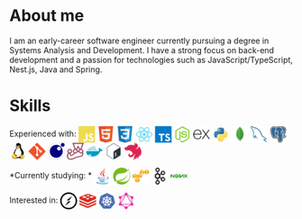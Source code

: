# About me
I am an early-career software engineer currently pursuing a degree in Systems Analysis and Development. I have a strong focus on back-end development and a passion for technologies such as JavaScript/TypeScript, Nest.js, Java and Spring.

# Skills
Experienced with: 
[<img align="center" alt="JavaScript" height="30" width="30" src="https://raw.githubusercontent.com/devicons/devicon/master/icons/javascript/javascript-plain.svg">](https://developer.mozilla.org/en-US/docs/Web/JavaScript)
[<img align="center" alt="HTML" height="30" width="30" src="https://raw.githubusercontent.com/devicons/devicon/master/icons/html5/html5-original.svg">](https://developer.mozilla.org/en-US/docs/Web/HTML)
[<img align="center" alt="CSS" height="30" width="30" src="https://raw.githubusercontent.com/devicons/devicon/master/icons/css3/css3-original.svg">](https://developer.mozilla.org/en-US/docs/Web/CSS)
[<img align="center" alt="React" height="30" width="30" src="https://raw.githubusercontent.com/devicons/devicon/master/icons/react/react-original.svg">](https://reactjs.org/)
[<img align="center" alt="TypeScript" height="30" width="30" src="https://raw.githubusercontent.com/devicons/devicon/master/icons/typescript/typescript-original.svg">](https://www.typescriptlang.org/)
[<img align="center" alt="NodeJS" height="30" width="30" src="https://raw.githubusercontent.com/devicons/devicon/master/icons/nodejs/nodejs-original.svg">](https://nodejs.org/)
[<img align="center" alt="Express" height="30" width="30" src="https://raw.githubusercontent.com/devicons/devicon/master/icons/express/express-original.svg">](https://expressjs.com/)
[<img align="center" alt="Python" height="30" width="30" src="https://raw.githubusercontent.com/devicons/devicon/master/icons/python/python-original.svg">](https://www.python.org/)
[<img align="center" alt="MongoDB" height="30" width="30" src="https://raw.githubusercontent.com/devicons/devicon/master/icons/mongodb/mongodb-original.svg">](https://www.mongodb.com/)
[<img align="center" alt="MySQL" height="30" width="30" src="https://raw.githubusercontent.com/devicons/devicon/master/icons/mysql/mysql-original.svg">](https://www.mysql.com/)
[<img align="center" alt="PostgreSQL" height="30" width="30" src="https://raw.githubusercontent.com/devicons/devicon/master/icons/postgresql/postgresql-original.svg">](https://www.postgresql.org/)
[<img align="center" alt="Linux" height="30" width="30" src="https://raw.githubusercontent.com/devicons/devicon/master/icons/linux/linux-original.svg">](https://en.wikipedia.org/wiki/Linux)
[<img align="center" alt="Git" height="30" width="30" src="https://raw.githubusercontent.com/devicons/devicon/master/icons/git/git-original.svg">](https://git-scm.com/)
[<img align="center" alt="Lua" height="30" width="30" src="https://raw.githubusercontent.com/devicons/devicon/master/icons/lua/lua-original.svg">](https://www.lua.org/)
[<img align="center" alt="Jest" height="30" width="30" src="https://raw.githubusercontent.com/devicons/devicon/master/icons/jest/jest-plain.svg">](https://jestjs.io/)
[<img align="center" alt="Docker" height="30" width="30" src="https://raw.githubusercontent.com/devicons/devicon/master/icons/docker/docker-plain.svg">](https://www.docker.com/)
[<img align="center" alt="Bash" height="30" width="30" src="https://raw.githubusercontent.com/devicons/devicon/master/icons/bash/bash-original.svg">](https://en.wikipedia.org/wiki/Bash_(Unix_shell))
[<img align="center" alt="Nest" height="30" width="30" src="https://raw.githubusercontent.com/devicons/devicon/master/icons/nestjs/nestjs-plain.svg">](https://nestjs.com/)

*Currently studying: *
[<img align="center" alt="Java" height="30" width="30" src="https://raw.githubusercontent.com/devicons/devicon/master/icons/java/java-original.svg">](https://www.java.com/)
[<img align="center" alt="Spring" height="30" width="30" src="https://raw.githubusercontent.com/devicons/devicon/master/icons/spring/spring-original.svg">](https://spring.io/)
[<img align="center" alt="AWS" height="30" width="30" src="https://raw.githubusercontent.com/devicons/devicon/master/icons/amazonwebservices/amazonwebservices-original.svg">](https://aws.amazon.com/)
[<img align="center" alt="Kafka" height="30" width="30" src="https://raw.githubusercontent.com/devicons/devicon/master/icons/apachekafka/apachekafka-original.svg">](https://kafka.apache.org/)
[<img align="center" alt="Nginx" height="30" width="30" src="https://raw.githubusercontent.com/devicons/devicon/master/icons/nginx/nginx-original.svg">](https://nginx.org/)

Interested in: 
[<img align="center" alt="Socketio" height="30" width="30" src="https://raw.githubusercontent.com/devicons/devicon/master/icons/socketio/socketio-original.svg">](https://socket.io/)
[<img align="center" alt="Redis" height="30" width="30" src="https://raw.githubusercontent.com/devicons/devicon/master/icons/redis/redis-plain.svg">](https://redis.io/)
[<img align="center" alt="Kubernetes" height="30" width="30" src="https://raw.githubusercontent.com/devicons/devicon/master/icons/kubernetes/kubernetes-plain.svg">](https://kubernetes.io/)
[<img align="center" alt="GraphQL" height="30" width="30" src="https://raw.githubusercontent.com/devicons/devicon/master/icons/graphql/graphql-plain.svg">](https://graphql.org/)
